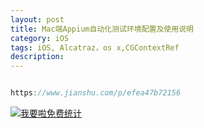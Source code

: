 ```yaml
---
layout: post
title: Mac端Appium自动化测试环境配置及使用说明
category: iOS
tags: iOS, Alcatraz，os x,CGContextRef
description:
---
```



```javascript

https://www.jianshu.com/p/efea47b72156


```









<script language="javascript" type="text/javascript" src="//js.users.51.la/19176892.js"></script>
<noscript><a href="//www.51.la/?19176892" target="_blank"><img alt="&#x6211;&#x8981;&#x5566;&#x514D;&#x8D39;&#x7EDF;&#x8BA1;" src="//img.users.51.la/19176892.asp" style="border:none" /></a></noscript>



